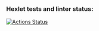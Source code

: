 ### Hexlet tests and linter status:
[![Actions Status](https://github.com/TheCunningBeast/frontend-project-46/actions/workflows/hexlet-check.yml/badge.svg)](https://github.com/TheCunningBeast/frontend-project-46/actions)